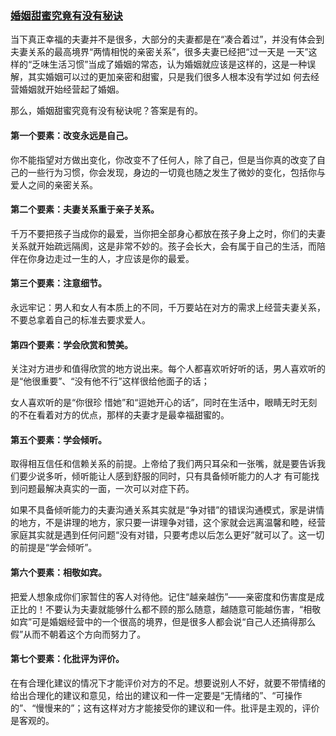 ### [婚姻甜蜜究竟有没有秘诀](http://weibo.com/ttarticle/p/show?id=2309404032185345660936)
当下真正幸福的夫妻并不是很多，大部分的夫妻都是在“凑合着过”，并没有体会到夫妻关系的最高境界“两情相悦的亲密关系”，很多夫妻已经把“过一天是 一天”这样的“乏味生活习惯”当成了婚姻的常态，认为婚姻就应该是这样的，这是一种误解，其实婚姻可以过的更加亲密和甜蜜，只是我们很多人根本没有学过如 何去经营婚姻就开始经营起了婚姻。

那么，婚姻甜蜜究竟有没有秘诀呢？答案是有的。

#### 第一个要素：改变永远是自己。

你不能指望对方做出变化，你改变不了任何人，除了自己，但是当你真的改变了自己的一些行为习惯，你会发现，身边的一切竟也随之发生了微妙的变化，包括你与爱人之间的亲密关系。

#### 第二个要素：夫妻关系重于亲子关系。

千万不要把孩子当成你的最爱，当你把全部身心都放在孩子身上之时，你们的夫妻关系就开始疏远隔阂，这是非常不妙的。孩子会长大，会有属于自己的生活，而陪伴在你身边走过一生的人，才应该是你的最爱。

#### 第三个要素：注意细节。

永远牢记：男人和女人有本质上的不同，千万要站在对方的需求上经营夫妻关系，不要总拿着自己的标准去要求爱人。

#### 第四个要素：学会欣赏和赞美。

关注对方进步和值得欣赏的地方说出来。每个人都喜欢听好听的话，男人喜欢听的是“他很重要”、“没有他不行”这样很给他面子的话；

女人喜欢听的是“你很珍 惜她”和“逗她开心的话”，同时在生活中，眼睛无时无刻的不在看着对方的优点，那样的夫妻才是最幸福甜蜜的。

#### 第五个要素：学会倾听。

取得相互信任和信赖关系的前提。上帝给了我们两只耳朵和一张嘴，就是要告诉我们要少说多听，倾听能让人感到舒服的同时，只有具备倾听能力的人才 有可能找到问题最解决真实的一面，一次可以对症下药。

如果不具备倾听能力的夫妻沟通关系其实就是“争对错”的错误沟通模式，家是讲情的地方，不是讲理的地方，家只要一讲理争对错，这个家就会远离温馨和睦，经营家庭其实就是遇到任何问题“没有对错，只要考虑以后怎么更好”就可以了。这一切的前提是“学会倾听”。

#### 第六个要素：相敬如宾。

把爱人想象成你们家暂住的客人对待他。记住“越亲越伤”——亲密度和伤害度是成正比的！不要认为夫妻就能够什么都不顾的那么随意，越随意可能越伤害，“相敬如宾”可是婚姻经营中的一个很高的境界，但是很多人都会说“自己人还搞得那么假”从而不朝着这个方向而努力了。

#### 第七个要素：化批评为评价。

在有合理化建议的情况下才能评价对方的不足。想要说别人不好，就要不带情绪的给出合理化的建议和意见，给出的建议和一件一定要是“无情绪的”、“可操作的”、“慢慢来的”；这有这样对方才能接受你的建议和一件。批评是主观的，评价是客观的。
